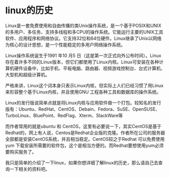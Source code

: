 # linux的历史

Linux是一套免费使用和自由传播的类Unix操作系统，是一个基于POSIX和UNIX的多用户、多任务、支持多线程和多CPU的操作系统。它能运行主要的UNIX工具软件、应用程序和网络协议。它支持32位和64位硬件。Linux继承了Unix以网络为核心的设计思想，是一个性能稳定的多用户网络操作系统。

Linux操作系统诞生于1991 年10 月5 日（这是第一次正式向外公布时间）。Linux存在着许多不同的Linux版本，但它们都使用了Linux内核。Linux可安装在各种计算机硬件设备中，比如手机、平板电脑、路由器、视频游戏控制台、台式计算机、大型机和超级计算机。

严格来讲，Linux这个词本身只表示Linux内核，但实际上人们已经习惯了用Linux来形容整个基于Linux内核，并且使用GNU 工程各种工具和数据库的操作系统。

Linux的发行版说简单点就是将Linux内核与应用软件做一个打包。较知名的发行版有：Ubuntu、RedHat、CentOS、Debain、Fedora、SuSE、OpenSUSE、TurboLinux、BluePoint、RedFlag、Xterm、SlackWare等

而作者常用的就是ubuntu 和 CentOS，这里有必要说一下，其实CentOS是基于Redhat的，网上有人说，Centos是Redhat企业版的克隆。作者所在公司的服务器全部都是安装CentOS系统，并且相当稳定。CentOS较之于Redhat 可以免费使用yum 下载安装所需要的软件包，这个是相当方便的。而Redhat要想使用yum必须要购买服务了。

我只是简单的介绍了一下linux，如果你想详细了解linux的历史，那么请自己去查询一下相关的资料吧。

 

